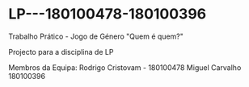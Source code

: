 # LP---180100478-180100396
Trabalho Prático - Jogo de Género "Quem é quem?"


Projecto para a disciplina de LP

Membros da Equipa:
Rodrigo Cristovam - 180100478
Miguel Carvalho 180100396
